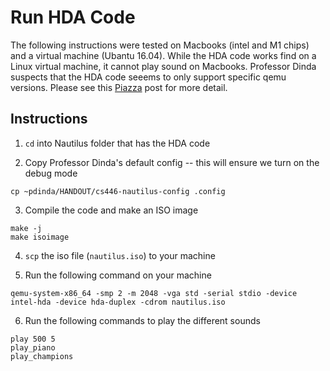 # Run HDA Code

The following instructions were tested on Macbooks (intel and M1 chips) and a virtual machine (Ubantu 16.04). While the HDA code works find on a Linux virtual machine, it cannot play sound on Macbooks. Professor Dinda suspects that the HDA code seeems to only support specific qemu versions. Please see this [Piazza](https://piazza.com/class/lfmvv2o1psc5fp/post/64) post for more detail.

## Instructions

1. `cd` into Nautilus folder that has the HDA code

2. Copy Professor Dinda's default config -- this will ensure we turn on the debug mode

```
cp ~pdinda/HANDOUT/cs446-nautilus-config .config
```

3. Compile the code and make an ISO image

```
make -j
make isoimage
```

4. `scp` the iso file (`nautilus.iso`) to your machine

5. Run the following command on your machine

```
qemu-system-x86_64 -smp 2 -m 2048 -vga std -serial stdio -device intel-hda -device hda-duplex -cdrom nautilus.iso
```

6. Run the following commands to play the different sounds

```
play 500 5
play_piano
play_champions
```
